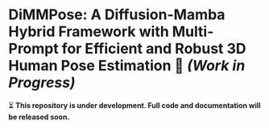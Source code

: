 #  DiMMPose: A Diffusion-Mamba Hybrid Framework with Multi-Prompt for Efficient and Robust 3D Human Pose Estimation 🚧 *(Work in Progress)*  

⏳ **This repository is under development. Full code and documentation will be released soon.**  
